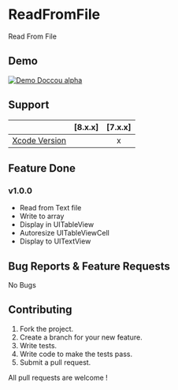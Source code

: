 # ReadFromFile
Read From File

## Demo

[![Demo Doccou alpha](https://github.com/mihailsalari/ColorControl/blob/master/ColorControl/Assets.xcassets/Screen.imageset/Screen.png)](https://www.youtube.com)

## Support

|                       |  [8.x.x]  |  [7.x.x]  | 
| --------------------- |:---------:|:---------:|
| [Xcode Version ][1]   |           |     x     |


[1]: http://developer.apple.com/xcode/


## Feature Done 


### v1.0.0
* Read from Text file
* Write to array
* Display in UITableView
* Autoresize UITableViewCell
* Display to UITextView


## Bug Reports & Feature Requests

No Bugs

## Contributing

1. Fork the project.
2. Create a branch for your new feature.
3. Write tests.
4. Write code to make the tests pass.
5. Submit a pull request.

All pull requests are welcome !
